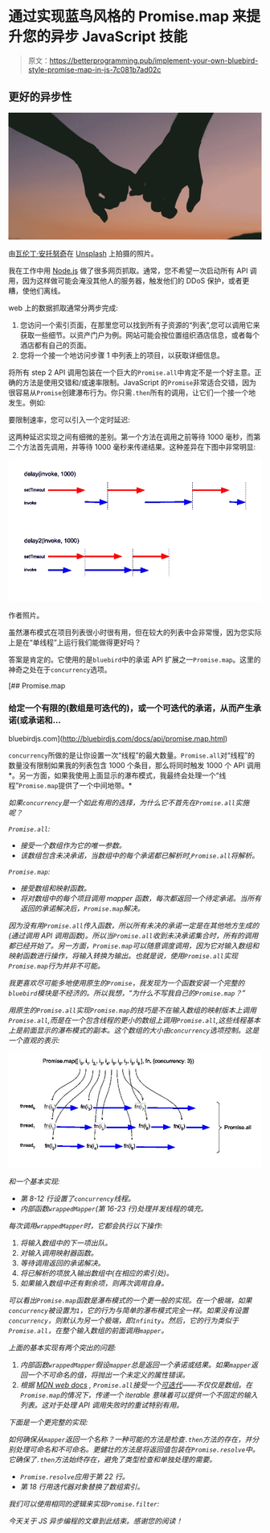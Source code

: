 # 通过实现蓝鸟风格的 Promise.map 来提升您的异步 JavaScript 技能

> 原文：<https://betterprogramming.pub/implement-your-own-bluebird-style-promise-map-in-js-7c081b7ad02c>

## 更好的异步性

![](img/ec1f49abf5036dc3efb6ab8ba15f01df.png)

由[瓦伦丁·安托努奇](https://unsplash.com/@valentinantonucci?utm_source=unsplash&utm_medium=referral&utm_content=creditCopyText)在 [Unsplash](https://unsplash.com/s/photos/promise?utm_source=unsplash&utm_medium=referral&utm_content=creditCopyText) 上拍摄的照片。

我在工作中用 [Node.js](https://nodejs.org/en/) 做了很多网页抓取。通常，您不希望一次启动所有 API 调用，因为这样做可能会淹没其他人的服务器，触发他们的 DDoS 保护，或者更糟，使他们离线。

web 上的数据抓取通常分两步完成:

1.  您访问一个索引页面，在那里您可以找到所有子资源的“列表”,您可以调用它来获取一些细节。以资产门户为例。网站可能会按位置组织酒店信息，或者每个酒店都有自己的页面。
2.  您将一个接一个地访问步骤 1 中列表上的项目，以获取详细信息。

将所有 step 2 API 调用包装在一个巨大的`Promise.all`中肯定不是一个好主意。正确的方法是使用交错和/或速率限制。JavaScript 的`Promise`非常适合交错，因为很容易从`Promise`创建瀑布行为。你只需`.then`所有的调用，让它们一个接一个地发生。例如:

要限制速率，您可以引入一个定时延迟:

这两种延迟实现之间有细微的差别。第一个方法在调用之前等待 1000 毫秒，而第二个方法首先调用，并等待 1000 毫秒来传递结果。这种差异在下图中非常明显:

![](img/ed7fe5447848e79b8ea310b620b93fe5.png)

作者照片。

虽然瀑布模式在项目列表很小时很有用，但在较大的列表中会非常慢，因为您实际上是在“单线程”上运行我们能做得更好吗？

答案是肯定的。它使用的是`bluebird`中的承诺 API 扩展之一`Promise.map`。这里的神奇之处在于`concurrency`选项。

[](http://bluebirdjs.com/docs/api/promise.map.html) [## Promise.map

### 给定一个有限的(数组是可迭代的)，或一个可迭代的承诺，从而产生承诺(或承诺和…

bluebirdjs.com](http://bluebirdjs.com/docs/api/promise.map.html) 

`concurrency`所做的是让你设置一次“线程”的最大数量。`Promise.all`对“线程”的数量没有限制如果我的列表包含 1000 个条目，那么将同时触发 1000 个 API 调用*。另一方面，如果我使用上面显示的瀑布模式，我最终会处理一个“线程”`Promise.map`提供了一个中间地带。*

*如果`concurrency`是一个如此有用的选择，为什么它不首先在`Promise.all`实施呢？*

*`Promise.all`:*

*   *接受一个数组作为它的唯一参数。*
*   *该数组包含未决承诺，当数组中的每个承诺都已解析时,`Promise.all`将解析。*

*`Promise.map`:*

*   *接受数组和映射函数。*
*   *将对数组中的每个项目调用 mapper 函数，每次都返回一个待定承诺。当所有返回的承诺解决后，`Promise.map`解决。*

*因为没有用`Promise.all`传入函数，所以所有未决的承诺一定是在其他地方生成的(通过调用 API 调用函数)。所以当`Promise.all`收到未决承诺集合时，所有的调用都已经开始了。另一方面，`Promise.map`可以随意调度调用，因为它对输入数组和映射函数进行操作，将输入转换为输出。也就是说，使用`Promise.all`实现`Promise.map`行为并非不可能。*

*我更喜欢尽可能多地使用原生的`Promise`，我发现为一个函数安装一个完整的`bluebird`模块是不经济的。所以我想，“为什么不写我自己的`Promise.map`？”*

*用原生的`Promise.all`实现`Promise.map`的技巧是不在输入数组的映射版本上调用`Promise.all`,而是在一个包含线程的更小的数组上调用`Promise.all`,这些线程基本上是前面显示的瀑布模式的副本。这个数组的大小由`concurrency`选项控制。这是一个直观的表示:*

*![](img/59dc87a64c5485dab3a7b294b7ef2281.png)*

*和一个基本实现:*

*   *第 8-12 行设置了`concurrency`线程。*
*   *内部函数`wrappedMapper`(第 16-23 行)处理并发线程的填充。*

*每次调用`wrappedMapper`时，它都会执行以下操作:*

1.  *将输入数组中的下一项出队。*
2.  *对输入调用映射器函数。*
3.  *等待调用返回的承诺解决。*
4.  *将已解析的项放入输出数组中(在相应的索引处)。*
5.  *如果输入数组中还有剩余项，则再次调用自身。*

*可以看出`Promise.map`函数是瀑布模式的一个更一般的实现。在一个极端，如果`concurrency`被设置为`1`，它的行为与简单的瀑布模式完全一样。如果没有设置`concurrency`，则默认为另一个极端，即`Infinity`。然后，它的行为类似于`Promise.all`，在整个输入数组的前面调用`mapper`。*

*上面的基本实现有两个突出的问题:*

1.  *内部函数`wrappedMapper`假设`mapper`总是返回一个承诺或结果。如果`mapper`返回一个不可命名的值，将抛出一个未定义的属性错误。*
2.  *根据 [MDN web docs](https://developer.mozilla.org/en-US/docs/Web/JavaScript/Reference/Global_Objects/Promise/all) , `Promise.all`接受一个[可迭代](https://developer.mozilla.org/en-US/docs/Web/JavaScript/Reference/Iteration_protocols)——不仅仅是数组。在`Promise.map`的情况下，传递一个 iterable 意味着可以提供一个不固定的输入列表。这对于处理 API 调用失败时的重试特别有用。*

*下面是一个更完整的实现:*

*如何确保从`mapper`返回一个名称？一种可能的方法是检查`.then`方法的存在，并分别处理可命名和不可命名。更健壮的方法是将返回值包装在`Promise.resolve`中。它确保了`.then`方法始终存在，避免了类型检查和单独处理的需要。*

*   *`Promise.resolve`应用于第 22 行。*
*   *第 18 行用迭代器对象替换了数组索引。*

*我们可以使用相同的逻辑来实现`Promise.filter`:*

*今天关于 JS 异步编程的文章到此结束。感谢您的阅读！*